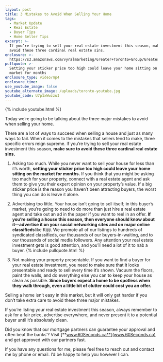 ```yaml
---
layout: post
title: 3 Mistakes to Avoid When Selling Your Home
tags:
  - Market Update
  - Real Estate
  - Buyer Tips
  - Home Seller Tips
excerpt: >-
  If you’re trying to sell your real estate investment this season, make sure to
  avoid these three cardinal real estate sins.
enclosure: >-
  https://s3.amazonaws.com/vyralmarketing/Greater+Toronto+Group/Greater+Toronto+Group-+3+Mistakes+to+Avoid+When+Selling+Your+Home.mp4
pullquote: >-
  Setting your sticker price too high could leave your home sitting on the
  market for months
enclosure_type: video/mp4
enclosure_time:
use_youtube_image: false
youtube_alternate_image: /uploads/toronto-youtube.jpg
youtube_code: U7p1xWwzzuI
---
```



{% include youtube.html %}

Today we’re going to be talking about the three major mistakes to avoid when selling your home.

There are a lot of ways to succeed when selling a house and just as many ways to fail. When it comes to the mistakes that sellers tend to make, three specific errors reign supreme. If you’re trying to sell your real estate investment this season, **make sure to avoid these three cardinal real estate sins.**

1. Asking too much. While you never want to sell your house for less than it’s worth, **setting your sticker price too high could leave your home sitting on the market for months.** If you think that you might be asking too much for your property, connect with a real estate agent and ask them to give you their expert opinion on your property’s value. If a big sticker price is the reason you haven’t been attracting buyers, the worst thing you can do is leave it alone.

2. Advertising too little. Your house isn’t going to sell itself; in this buyer’s market, you’re going to need to do more than just hire a real estate agent and take out an ad in the paper if you want to reel in an offer. **If you’re selling a house this season, then everyone should know about it—advertise it on your social networking sites and on major online classifieds**like Kijiji. We promote all of our listings to hundreds of syndicated classifieds, our thousands of our buyers-in-waiting, and to our thousands of social media followers. Any attention your real estate investment gets is good attention, and you’ll need a lot of it to nab a buyer. {% include pullquote.html %}

3. Not making your property presentable. If you want to find a buyer for your real estate investment, you need to make sure that it looks presentable and ready to sell every time it’s shown. Vacuum the floors, paint the walls, and do everything else you can to keep your house as clean as possible. **Since buyers expect a home to be spotless when they walk through, even a little bit of clutter could cost you an offer.**

Selling a home isn’t easy in this market, but it will only get harder if you don’t take extra care to avoid these three major mistakes.

If you’re listing your real estate investment this season, always remember to ask for a fair price, advertise everywhere, and never present it to a potential buyer until it’s absolutely clean.

Did you know that our mortgage partners can guarantee your approval and often beat the banks’? Visit [**www.60Seconds.ca**](www.60Seconds.ca) and get approved with our partners fast.

If you have any questions for me, please feel free to reach out and contact me by phone or email. I’d be happy to help you however I can.